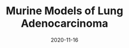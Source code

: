---
title: Murine Models of Lung Adenocarcinoma
image: datasets/murine-models-of-lung-adenocarcinoma.jpg

date: 2020-11-16

minerva_link: https://google.com  
show_page_link: false
---